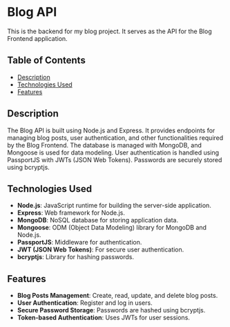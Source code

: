 # Blog API

This is the backend for my blog project. It serves as the API for the Blog Frontend application.

## Table of Contents

- [Description](#description)
- [Technologies Used](#technologies-used)
- [Features](#features)

## Description

The Blog API is built using Node.js and Express. It provides endpoints for managing blog posts, user authentication, and other functionalities required by the Blog Frontend. The database is managed with MongoDB, and Mongoose is used for data modeling. User authentication is handled using PassportJS with JWTs (JSON Web Tokens). Passwords are securely stored using bcryptjs.

## Technologies Used

- **Node.js**: JavaScript runtime for building the server-side application.
- **Express**: Web framework for Node.js.
- **MongoDB**: NoSQL database for storing application data.
- **Mongoose**: ODM (Object Data Modeling) library for MongoDB and Node.js.
- **PassportJS**: Middleware for authentication.
- **JWT (JSON Web Tokens)**: For secure user authentication.
- **bcryptjs**: Library for hashing passwords.

## Features

- **Blog Posts Management**: Create, read, update, and delete blog posts.
- **User Authentication**: Register and log in users.
- **Secure Password Storage**: Passwords are hashed using bcryptjs.
- **Token-based Authentication**: Uses JWTs for user sessions.

